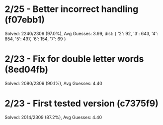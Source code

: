 # 2/25 - Better incorrect handling (f07ebb1)

Solved: 2240/2309 (97.0%), Avg Guesses: 3.99, dist: { '2': 92, '3': 643, '4': 854, '5': 497, '6': 154, '7': 69 }

# 2/23 - Fix for double letter words (8ed04fb)

Solved: 2080/2309 (90.1%), Avg Guesses: 4.40

# 2/23 - First tested version (c7375f9)

Solved: 2014/2309 (87.2%), Avg Guesses: 4.40
